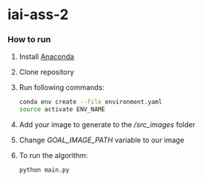 # iai-ass-2

### How to run

1. Install [Anaconda](https://www.anaconda.com/)

2. Clone repository

3. Run following commands:

   ```bash
   conda env create --file environment.yaml
   source activate ENV_NAME
   ```

4. Add your image to generate to the */src_images* folder

5. Change *GOAL_IMAGE_PATH* variable to our image

6. To run the algorithm:

   ```python
   python main.py
   ```

   

